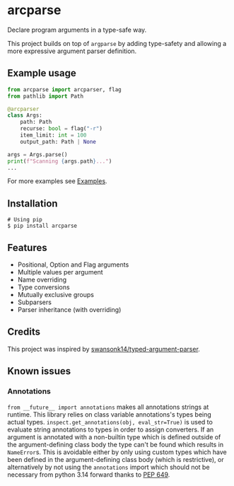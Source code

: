 # arcparse
Declare program arguments in a type-safe way.

This project builds on top of `argparse` by adding type-safety and allowing a more expressive argument parser definition.

## Example usage
```py
from arcparse import arcparser, flag
from pathlib import Path

@arcparser
class Args:
    path: Path
    recurse: bool = flag("-r")
    item_limit: int = 100
    output_path: Path | None

args = Args.parse()
print(f"Scanning {args.path}...")
...
```

For more examples see [Examples](examples/).

## Installation
```shell
# Using pip
$ pip install arcparse
```

## Features
- Positional, Option and Flag arguments
- Multiple values per argument
- Name overriding
- Type conversions
- Mutually exclusive groups
- Subparsers
- Parser inheritance (with overriding)

## Credits
This project was inspired by [swansonk14/typed-argument-parser](https://github.com/swansonk14/typed-argument-parser).

## Known issues

### Annotations
`from __future__ import annotations` makes all annotations strings at runtime. This library relies on class variable annotations's types being actual types. `inspect.get_annotations(obj, eval_str=True)` is used to evaluate string annotations to types in order to assign converters. If an argument is annotated with a non-builtin type which is defined outside of the argument-defining class body the type can't be found which results in `NameError`s. This is avoidable either by only using custom types which have been defined in the argument-defining class body (which is restrictive), or alternatively by not using the `annotations` import which should not be necessary from python 3.14 forward thanks to [PEP 649](https://peps.python.org/pep-0649/).
